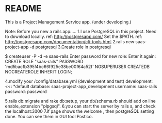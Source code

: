 # README

This is a Project Management Service app.
(under developing.)



Note: Before you new a rails app.....
1.I use PostgreSQL in this project.
 Need to download locally. ref: http://postgresapp.com/
 Set the $PATH. ref: http://postgresapp.com/documentation/cli-tools.html
2.rails new saas-project-app -d postgresql
3.Create role in postgresql

$ createuser -P -d -e saas-rails
Enter password for new role:
Enter it again:
CREATE ROLE "saas-rails" PASSWORD 'md5bacfb395f4bc66f925e38be00f64a52f' NOSUPERUSER CREATEDB NOCREATEROLE INHERIT LOGIN;

4.modify your /config/database.yml (development and test)
development:
  <<: *default
  database: saas-project-app_development
  username: saas-rails
  password: password



5.rails db:migrate and rake db:setup, your db/schema.rb should add on line enable_extension "plpgsql".
6.you can start the server by rails s, and check the localhost:3000
7.if page shows the welcome , then postgreSQL setting done. You can see them in GUI tool Postico.
